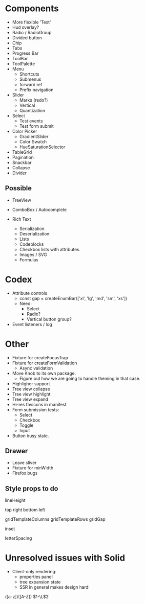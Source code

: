 # Components

* More flexible 'Text'
* Hud overlay?
* Radio / RadioGroup
* Divided button
* Chip
* Tabs
* Progress Bar
* ToolBar
* ToolPalette
* Menu
  * Shortcuts
  * Submenus
  * forward ref
  * Prefix navigation
* Slider
  * Marks (redo?)
  * Vertical
  * Quantization
* Select
  * Test events
  * Test form submit
* Color Picker
  * GradientSlider
  * Color Swatch
  * HueSaturationSelector
* TableGrid
* Pagination
* Snackbar
* Collapse
* Divider

## Possible

* TreeView
* ComboBox / Autocomplete

* Rich Text
  * Serialization
  * Deserialization
  * Lists
  * Codeblocks
  * Checkbox lists with attributes.
  * Images / SVG
  * Formulas

# Codex

* Attribute controls
  * const gap = createEnumBar(['xl', 'lg', 'md', 'sm', 'xs'])
  * Need:
    * Select
    * Radio?
    * Vertical button group?
* Event listeners / log

# Other

* Fixture for createFocusTrap
* Fixture for createFormValidation
  * Async validation
* Move Knob to its own package.
  * Figure out how we are going to handle theming in that case.
* Highligher support
* Tree view collapse
* Tree view highlight
* Tree view expand
* Hi-res favicons in manifest
* Form submission tests:
  * Select
  * Checkbox
  * Toggle
  * Input
* Button busy state.

## Drawer

  * Leave sliver
  * Fixture for minWidth
  * Firefox bugs

## Style props to do

lineHeight

top
right
bottom
left

gridTemplateColumns
gridTemplateRows
gridGap

inset

letterSpacing

# Unresolved issues with Solid

* Client-only rendering:
  * properties panel
  * tree expansion state
  * SSR in general makes design hard


([a-z])([A-Z])
$1-\L$2